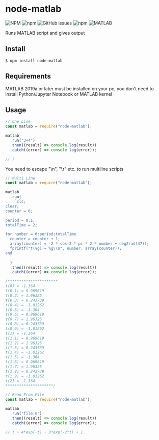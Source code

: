 # node-matlab

![NPM](https://img.shields.io/npm/l/node-matlab?style=flat-square)
![npm](https://img.shields.io/npm/v/node-matlab?style=flat-square)
![GitHub issues](https://img.shields.io/github/issues/zeybek/node-matlab?style=flat-square)
![npm](https://img.shields.io/npm/dw/node-matlab?style=flat-square)
![MATLAB](https://img.shields.io/badge/MATLAB-%3E%3D%202019a-blue?style=flat-square)

Runs MATLAB script and gives output

## Install

```
$ npm install node-matlab
```

## Requirements

MATLAB 2019a or later must be installed on your pc, you don't need to install Python/Jupyter Notebook or MATLAB kernel

## Usage

```js
// One Line
const matlab = require("node-matlab");

matlab
  .run("3+4")
  .then((result) => console.log(result))
  .catch((error) => console.log(error));

// 7
```

You need to escape "\n", "\r" etc. to run multiline scripts

```js
// Multi Line
const matlab = require("node-matlab");

matlab
  .run(
    `clc;
clear;
counter = 0;

period = 0.1;
totalTime = 2;

for number = 0:period:totalTime
  counter = counter + 1;
  array(counter) = -2 * cos(2 * pi * 2 * number + deg2rad(47));
  fprintf("t(%g) = %g\\n", number, array(counter));
end
  `
  )
  .then((result) => console.log(result))
  .catch((error) => console.log(error));

/**********************
t(0) = -1.364
t(0.1) = 0.969619
t(0.2) = 1.96325
t(0.3) = 0.243739
t(0.4) = -1.81262
t(0.5) = -1.364
t(0.6) = 0.969619
t(0.7) = 1.96325
t(0.8) = 0.243739
t(0.9) = -1.81262
t(1) = -1.364
t(1.1) = 0.969619
t(1.2) = 1.96325
t(1.3) = 0.243739
t(1.4) = -1.81262
t(1.5) = -1.364
t(1.6) = 0.969619
t(1.7) = 1.96325
t(1.8) = 0.243739
t(1.9) = -1.81262
t(2) = -1.364
*********************/
```

```js
// Read From File
const matlab = require("node-matlab");

matlab
  .run("file.m")
  .then((result) => console.log(result))
  .catch((error) => console.log(error));

// t + 4*exp(-t) - 3*exp(-2*t) + 1
```
